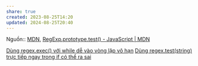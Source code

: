 ```yaml
---
share: true
created: 2023-08-25T14:20
updated: 2024-08-25T20:40
---
```

Nguồn:: [MDN](../../../%E2%9C%8D%EF%B8%8FL%E1%BA%ADp%20tr%C3%ACnh/%CE%9E%20Ngu%E1%BB%93n%20v%C3%A0%20t%C3%A0i%20nguy%C3%AAn%20h%E1%BB%97%20tr%E1%BB%A3/%CE%9E%20Ngu%E1%BB%93n/MDN.md), [RegExp.prototype.test() - JavaScript | MDN](https://developer.mozilla.org/en-US/docs/Web/JavaScript/Reference/Global_Objects/RegExp/test)

[Dùng regex.exec() với while dễ vào vòng lặp vô hạn](./D%C3%B9ng%20regex.exec()%20v%E1%BB%9Bi%20while%20d%E1%BB%85%20v%C3%A0o%20v%C3%B2ng%20l%E1%BA%B7p%20v%C3%B4%20h%E1%BA%A1n.md) 
[Dùng regex.test(string) trực tiếp ngay trong if có thể ra sai](./D%C3%B9ng%20regex.test(string)%20tr%E1%BB%B1c%20ti%E1%BA%BFp%20ngay%20trong%20if%20c%C3%B3%20th%E1%BB%83%20ra%20sai.md)
